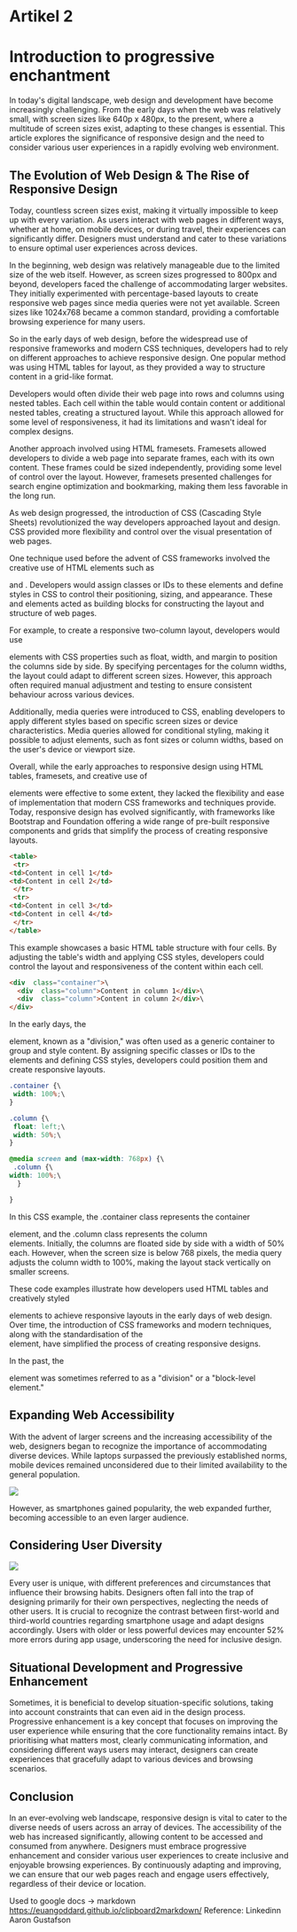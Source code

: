# Artikel 2

Introduction to progressive enchantment  
============================================================

In today's digital landscape, web design and development have become increasingly challenging. From the early days when the web was relatively small, with screen sizes like 640p x 480px, to the present, where a multitude of screen sizes exist, adapting to these changes is essential. This article explores the significance of responsive design and the need to consider various user experiences in a rapidly evolving web environment.

The Evolution of Web Design & The Rise of Responsive Design
-----------------------------------------------------------

Today, countless screen sizes exist, making it virtually impossible to keep up with every variation. As users interact with web pages in different ways, whether at home, on mobile devices, or during travel, their experiences can significantly differ. Designers must understand and cater to these variations to ensure optimal user experiences across devices.

In the beginning, web design was relatively manageable due to the limited size of the web itself. However, as screen sizes progressed to 800px and beyond, developers faced the challenge of accommodating larger websites. They initially experimented with percentage-based layouts to create responsive web pages since media queries were not yet available. Screen sizes like 1024x768 became a common standard, providing a comfortable browsing experience for many users.

So in the early days of web design, before the widespread use of responsive frameworks and modern CSS techniques, developers had to rely on different approaches to achieve responsive design. One popular method was using HTML tables for layout, as they provided a way to structure content in a grid-like format.

Developers would often divide their web page into rows and columns using nested tables. Each cell within the table would contain content or additional nested tables, creating a structured layout. While this approach allowed for some level of responsiveness, it had its limitations and wasn't ideal for complex designs.

Another approach involved using HTML framesets. Framesets allowed developers to divide a web page into separate frames, each with its own content. These frames could be sized independently, providing some level of control over the layout. However, framesets presented challenges for search engine optimization and bookmarking, making them less favorable in the long run.

As web design progressed, the introduction of CSS (Cascading Style Sheets) revolutionized the way developers approached layout and design. CSS provided more flexibility and control over the visual presentation of web pages.

One technique used before the advent of CSS frameworks involved the creative use of HTML elements such as <div> and <span>. Developers would assign classes or IDs to these elements and define styles in CSS to control their positioning, sizing, and appearance. These <div> and <span> elements acted as building blocks for constructing the layout and structure of web pages.

For example, to create a responsive two-column layout, developers would use <div> elements with CSS properties such as float, width, and margin to position the columns side by side. By specifying percentages for the column widths, the layout could adapt to different screen sizes. However, this approach often required manual adjustment and testing to ensure consistent behaviour across various devices.

Additionally, media queries were introduced to CSS, enabling developers to apply different styles based on specific screen sizes or device characteristics. Media queries allowed for conditional styling, making it possible to adjust elements, such as font sizes or column widths, based on the user's device or viewport size.

Overall, while the early approaches to responsive design using HTML tables, framesets, and creative use of <div> elements were effective to some extent, they lacked the flexibility and ease of implementation that modern CSS frameworks and techniques provide. Today, responsive design has evolved significantly, with frameworks like Bootstrap and Foundation offering a wide range of pre-built responsive components and grids that simplify the process of creating responsive layouts.


```html
<table>
 <tr>
<td>Content in cell 1</td>
<td>Content in cell 2</td>
 </tr>
 <tr>
<td>Content in cell 3</td>
<td>Content in cell 4</td>
 </tr>
</table>
```

This example showcases a basic HTML table structure with four cells. By adjusting the table's width and applying CSS styles, developers could control the layout and responsiveness of the content within each cell.
```html
<div  class="container">\
  <div  class="column">Content in column 1</div>\
  <div  class="column">Content in column 2</div>\
</div>
```

In the early days, the <div> element, known as a "division," was often used as a generic container to group and style content. By assigning specific classes or IDs to the <div> elements and defining CSS styles, developers could position them and create responsive layouts.

```css
.container {\
 width: 100%;\
}

.column {\
 float: left;\
 width: 50%;\
}

@media screen and (max-width: 768px) {\
 .column {\
width: 100%;\
  }

}
```

In this CSS example, the .container class represents the container <div> element, and the .column class represents the column <div> elements. Initially, the columns are floated side by side with a width of 50% each. However, when the screen size is below 768 pixels, the media query adjusts the column width to 100%, making the layout stack vertically on smaller screens.

These code examples illustrate how developers used HTML tables and creatively styled <div> elements to achieve responsive layouts in the early days of web design. Over time, the introduction of CSS frameworks and modern techniques, along with the standardisation of the <div> element, have simplified the process of creating responsive designs.

In the past, the <div> element was sometimes referred to as a "division" or a "block-level element."

Expanding Web Accessibility
---------------------------

With the advent of larger screens and the increasing accessibility of the web, designers began to recognize the importance of accommodating diverse devices. While laptops surpassed the previously established norms, mobile devices remained unconsidered due to their limited availability to the general population. 

![](https://lh6.googleusercontent.com/2mlqw92EkMqP9NjkcYoZymEfT8VM5I5hjTSYHQU5pZsgeFEMkiBTTIA9bdrmJrbHgsg4Ha57WU7Oyy3jTzkgASyFnl9-B6K06PViNBolXvooS_vpHh6-IDysn1qoMUXw9X9hZQfbRlC7715R-EI2BpU)

However, as smartphones gained popularity, the web expanded further, becoming accessible to an even larger audience.

Considering User Diversity
--------------------------

![](https://lh6.googleusercontent.com/bJ2tMRpUP1qiXofetheuXJWsIEdmmgqLzLsjHp9H5t7LPGrQpkDoiPRh7kwSGaE-1TMFqfLsAqISkYOmITEh5IaRHITuQgwE1gMEUM5K2yrqQe4ZXxFEi5rWERG3dt2RQ7ksX-Y72ZLuWntqVaZpu2E)

Every user is unique, with different preferences and circumstances that influence their browsing habits. Designers often fall into the trap of designing primarily for their own perspectives, neglecting the needs of other users. It is crucial to recognize the contrast between first-world and third-world countries regarding smartphone usage and adapt designs accordingly. Users with older or less powerful devices may encounter 52% more errors during app usage, underscoring the need for inclusive design.

Situational Development and Progressive Enhancement
---------------------------------------------------

Sometimes, it is beneficial to develop situation-specific solutions, taking into account constraints that can even aid in the design process. Progressive enhancement is a key concept that focuses on improving the user experience while ensuring that the core functionality remains intact. By prioritising what matters most, clearly communicating information, and considering different ways users may interact, designers can create experiences that gracefully adapt to various devices and browsing scenarios.

Conclusion
----------

In an ever-evolving web landscape, responsive design is vital to cater to the diverse needs of users across an array of devices. The accessibility of the web has increased significantly, allowing content to be accessed and consumed from anywhere. Designers must embrace progressive enhancement and consider various user experiences to create inclusive and enjoyable browsing experiences. By continuously adapting and improving, we can ensure that our web pages reach and engage users effectively, regardless of their device or location.


Used to google docs -> markdown https://euangoddard.github.io/clipboard2markdown/
Reference: Linkedinn Aaron Gustafson 
